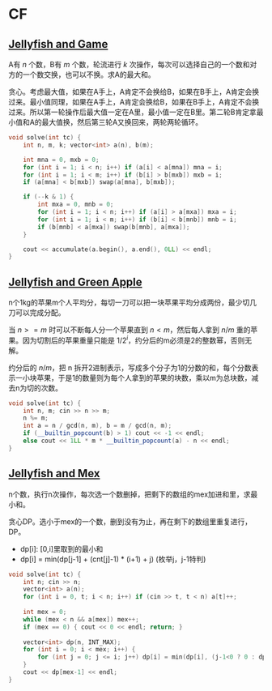 # CF

## [Jellyfish and Game](https://codeforces.com/contest/1874/problem/A)

A有 $n$ 个数，B有 $m$ 个数，轮流进行 $k$ 次操作，每次可以选择自己的一个数和对方的一个数交换，也可以不换。求A的最大和。

贪心。考虑最大值，如果在A手上，A肯定不会换给B，如果在B手上，A肯定会换过来。最小值同理，如果在A手上，A肯定会换给B，如果在B手上，A肯定不会换过来。所以第一轮操作后最大值一定在A里，最小值一定在B里。第二轮B肯定拿最小值和A的最大值换，然后第三轮A又换回来，两轮两轮循环。

```cpp
void solve(int tc) {
    int n, m, k; vector<int> a(n), b(m);

    int mna = 0, mxb = 0;
    for (int i = 1; i < n; i++) if (a[i] < a[mna]) mna = i;
    for (int i = 1; i < m; i++) if (b[i] > b[mxb]) mxb = i;
    if (a[mna] < b[mxb]) swap(a[mna], b[mxb]);

    if (--k & 1) {
        int mxa = 0, mnb = 0;
        for (int i = 1; i < n; i++) if (a[i] > a[mxa]) mxa = i;
        for (int i = 1; i < m; i++) if (b[i] < b[mnb]) mnb = i;
        if (b[mnb] < a[mxa]) swap(b[mnb], a[mxa]);
    }

    cout << accumulate(a.begin(), a.end(), 0LL) << endl;
}
```

## [Jellyfish and Green Apple](https://codeforces.com/contest/1875/problem/C)

n个1kg的苹果m个人平均分，每切一刀可以把一块苹果平均分成两份，最少切几刀可以完成分配。

当 $n>=m$ 时可以不断每人分一个苹果直到 $n<m$，然后每人拿到 $n/m$ 重的苹果。因为切割后的苹果重量只能是 $1/2^i$，约分后的m必须是2的整数幂，否则无解。

约分后的 $n/m$，把 n 拆开2进制表示，写成多个分子为1的分数的和，每个分数表示一小块苹果，于是1的数量则为每个人拿到的苹果的块数，乘以m为总块数，减去n为切的次数。

```cpp
void solve(int tc) {
    int n, m; cin >> n >> m;
    n %= m;
    int a = n / gcd(n, m), b = m / gcd(n, m);
    if (__builtin_popcount(b) > 1) cout << -1 << endl;
    else cout << 1LL * m * __builtin_popcount(a) - n << endl;
}
```

## [Jellyfish and Mex](https://codeforces.com/contest/1875/problem/D)

n个数，执行n次操作，每次选一个数删掉，把剩下的数组的mex加进和里，求最小和。

贪心DP。选小于mex的一个数，删到没有为止，再在剩下的数组里重复进行，DP。

* dp[i]: [0,i]里取到的最小和
* dp[i] = min(dp[j-1] + (cnt[j]-1) * (i+1) + j) (枚举j，j-1特判)

```cpp
void solve(int tc) {
    int n; cin >> n;
    vector<int> a(n);
    for (int i = 0, t; i < n; i++) if (cin >> t, t < n) a[t]++;
 
    int mex = 0;
    while (mex < n && a[mex]) mex++;
    if (mex == 0) { cout << 0 << endl; return; }
 
    vector<int> dp(n, INT_MAX);
    for (int i = 0; i < mex; i++) {
        for (int j = 0; j <= i; j++) dp[i] = min(dp[i], (j-1<0 ? 0 : dp[j-1]) + (a[j]-1) * (i+1) + j);
    }
    cout << dp[mex-1] << endl;
}
```